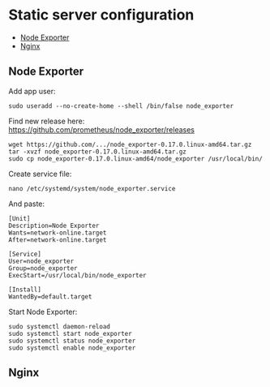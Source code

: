 # Static server configuration
  * [Node Exporter](#node-exporter)
  * [Nginx](#nginx)

## Node Exporter
Add app user:
```
sudo useradd --no-create-home --shell /bin/false node_exporter
```
Find new release here: https://github.com/prometheus/node_exporter/releases
```
wget https://github.com/.../node_exporter-0.17.0.linux-amd64.tar.gz
tar -xvzf node_exporter-0.17.0.linux-amd64.tar.gz
sudo cp node_exporter-0.17.0.linux-amd64/node_exporter /usr/local/bin/
```
Create service file:
```
nano /etc/systemd/system/node_exporter.service
```
And paste:
```
[Unit]
Description=Node Exporter
Wants=network-online.target
After=network-online.target

[Service]
User=node_exporter
Group=node_exporter
ExecStart=/usr/local/bin/node_exporter

[Install]
WantedBy=default.target
```
Start Node Exporter:
```
sudo systemctl daemon-reload
sudo systemctl start node_exporter
sudo systemctl status node_exporter
sudo systemctl enable node_exporter
```
## Nginx
